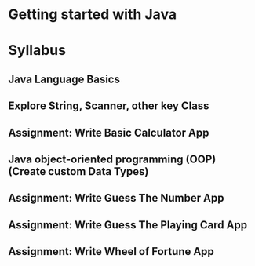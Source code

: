 # Getting started with Java

# Syllabus

## Java Language Basics
## Explore String, Scanner, other key Class
## Assignment: Write Basic Calculator App
## Java object-oriented programming (OOP) (Create custom Data Types)
## Assignment: Write Guess The Number App
## Assignment: Write Guess The Playing Card App
## Assignment: Write Wheel of Fortune App

